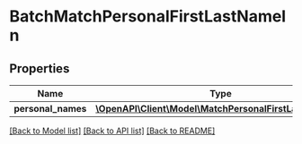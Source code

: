 # BatchMatchPersonalFirstLastNameIn

## Properties
Name | Type | Description | Notes
------------ | ------------- | ------------- | -------------
**personal_names** | [**\OpenAPI\Client\Model\MatchPersonalFirstLastNameIn[]**](MatchPersonalFirstLastNameIn.md) |  | [optional] 

[[Back to Model list]](../README.md#documentation-for-models) [[Back to API list]](../README.md#documentation-for-api-endpoints) [[Back to README]](../README.md)


